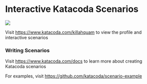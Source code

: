 # Interactive Katacoda Scenarios

[![](http://shields.katacoda.com/katacoda/killahquam/count.svg)](https://www.katacoda.com/killahquam "Get your profile on Katacoda.com")

Visit https://www.katacoda.com/killahquam to view the profile and interactive scenarios

### Writing Scenarios
Visit https://www.katacoda.com/docs to learn more about creating Katacoda scenarios

For examples, visit https://github.com/katacoda/scenario-example
